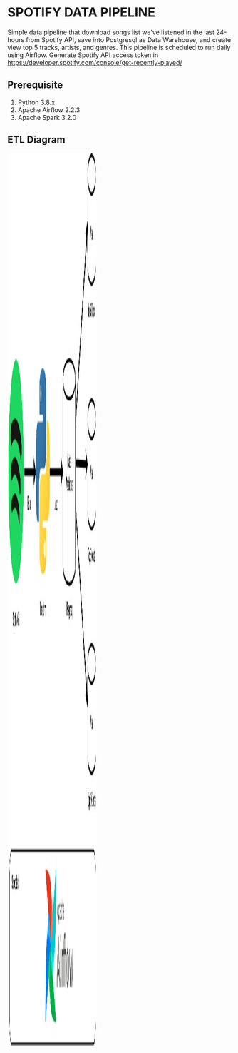 # SPOTIFY DATA PIPELINE
Simple data pipeline that download songs list we've listened in the last 24-hours from Spotify API, save into Postgresql as Data Warehouse, and create view top 5 tracks, artists, and genres. This pipeline is scheduled to run daily using Airflow. Generate Spotify API access token in https://developer.spotify.com/console/get-recently-played/

## Prerequisite
1. Python 3.8.x
2. Apache Airflow 2.2.3
3. Apache Spark 3.2.0

## ETL Diagram
<img src="./additional_files/etl_diagram.jpg" width="200" height="2000" />
